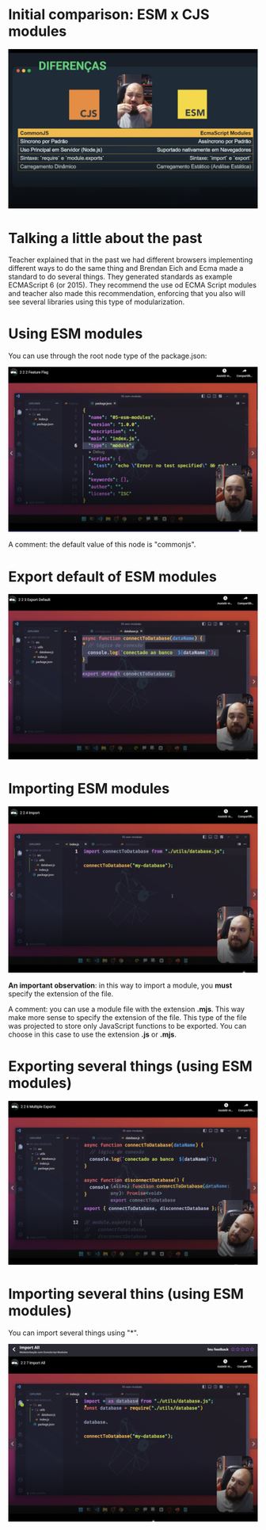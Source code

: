 # Initial comparison: ESM x CJS modules

![comparision-cjs-x-esm](images/comparision-cjs-x-esm.png)


# Talking a little about the past

Teacher explained that in the past we had different browsers implementing different ways to do the same thing and Brendan Eich and Ecma made a standard to do several things. They generated standards as example ECMAScript 6 (or 2015). They recommend the use od ECMA Script modules and teacher also made this recommendation, enforcing that you also will see several libraries using this type of modularization.


# Using ESM modules

You can use through the root node type of the package.json:

![using-esm-modules](images/using-esm-modules.png)

A comment: the default value of this node is "commonjs".


# Export default of ESM modules

![export default of ESM modules](images/export-default-esm-modules.png)


# Importing ESM modules

![importing ESM modules](images/importing-esm-modules.png)

**An important observation**: in this way to import a module, you **must** specify the extension of the file.

A comment: you can use a module file with the extension **.mjs**. This way make more sense to specify the extension of the file. This type of the file was projected to store only JavaScript functions to be exported. You can choose in this case to use the extension **.js** or **.mjs**.


# Exporting several things (using ESM modules)

![exporting several things](images/exporting-several-things.png)


# Importing several thins (using ESM modules)

You can import several things using "*".

![importing several things](images/importing-several-things.png)

